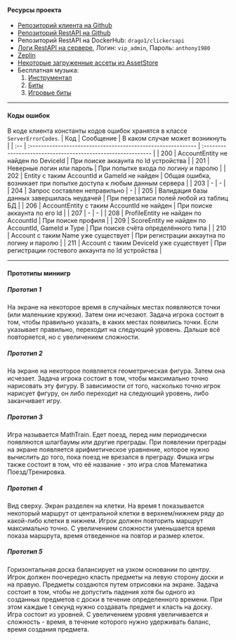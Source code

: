 ####  Ресурсы проекта
- [Репозиторий клиента на Github](https://github.com/semi92art/Clickers)
- [Репозиторий RestAPI на Github](https://github.com/semi92art/ClickersAPI)
- Репозиторий RestAPI на DockerHub: `drago1/clickersapi`
- [Логи RestAPI на сервере](http://77.37.152.15:9000/#/home), Логин: `vip_admin`, Пароль: `anthony1980`
- [Zeplin](https://zpl.io/aXB9Rzx)
- [Некоторые загруженные ассеты из AssetStore](https://drive.google.com/drive/folders/1WS0G3Cg22T_qDrtIQ8yk-yeF7XMPsZZt?usp=sharing)
- Бесплатная музыка:
	1. [Инструментал](https://freemusicarchive.org/home)
	2. [Биты](https://getbeat.ru/)
	3. [Игровые биты](https://www.dl-sounds.com/royalty-free/category/game-film/video-game/)

---

#### Коды ошибок
В коде клиента константы кодов ошибок хранятся в классе `ServerErrorCodes`.
|  Код   | Сообщение                                                     | В каком случае может возникнуть                                                      |
| :-- | :----------------------------------------------------------- | :----------------------------------------------------------- |
|  200  | AccountEntity не найден по DeviceId | При поиске аккаунта по Id устройства |
|  201  | Неверные логин или пароль | При попытке входа по логину и паролю |
|  202  | Entity с таким AccountId и GameId не найден | Общая ошибка, возникает при попытке доступа к любым данным сервера |
|  203  | - | - |
|  204  | Запрос составлен неправильно | - |
|  205  | Валидация базы данных завершилась неудачей | При перезаписи полей любой из таблиц БД |
|  206  | AccountEntity с таким AccountId не найден | При поиске аккаунта по его Id |
|  207  | - | - |
|  208  | ProfileEntity не найден по AccountId | При поиске профиля |
|  209  | ScoreEntity не найден по AccountId, GameId и Type | При поиске счёта определённого типа |
|  210  | Account с таким Name уже существует | При регистрации аккаутна по логину и паролю |
|  211  | Account с таким DeviceId уже существует | При регистрации гостевого аккаунта по Id устройства |

---

#### Прототипы миниигр

##### Прототип 1
На экране на некоторое время в случайных местах появляются точки (или маленькие кружки). Затем они исчезают. Задача игрока состоит в том, чтобы правильно указать, в каких местах появились точки. Если указывает правильно, переходит на следующий уровень. Дальше всё повторяется, но с увеличением сложности.

##### Прототип 2
На экране на некоторое появляется геометрическая фигура. Затем она исчезает. Задача игрока состоит в том, чтобы максимально точно нарисовать эту фигуру. В зависимости от того, насколько точно игрок нарисует фигуру, он либо переходит на следующий уровень, либо заканчивает игру.

##### Прототип 3
Игра называется MathTrain. Едет поезд, перед ним периодически появляются шлагбаумы или другие преграды. При появлении преграды на экране появляется арифметическое уравнение, которое нужно вычислить до того, пока поезд не врезался в преграду. Фишка игры также состоит в том, что её название - это игра слов Математика Поезд/Тренировка.

##### Прототип 4
Вид сверху. Экран разделен на клетки. На время t показывается некоторый маршрут от центральной клетки в верхнем/нижнем ряду до какой-либо клетки в нижнем. Игрок должен повторить маршрут максимально точно. С увеличением сложности уменьшается время показа маршрута, время отведенное на повтор и размер клеток.

##### Прототип 5
Горизонтальная доска балансирует на узком основании по центру. Игрок должен поочередно класть предметы на левую сторону доски и на правую. Предметы создаются путем отрисовки на экране. Задача состоит в том, чтобы не допустить падения хотя бы одного из созданных предметов с доски в течение определенного времени. При этом каждые t секунд нужно создавать предмет и класть на доску. Игра состоит из уровней. С увеличением уровня увеличивается и сложность - время, в течение которого нужно удерживать баланс, время создания предмета.
